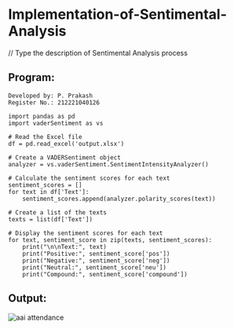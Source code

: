 # Implementation-of-Sentimental-Analysis
// Type the description of Sentimental Analysis process

## Program:

```
Developed by: P. Prakash
Register No.: 212221040126
```
```
import pandas as pd
import vaderSentiment as vs

# Read the Excel file
df = pd.read_excel('output.xlsx')

# Create a VADERSentiment object
analyzer = vs.vaderSentiment.SentimentIntensityAnalyzer()

# Calculate the sentiment scores for each text
sentiment_scores = []
for text in df['Text']:
    sentiment_scores.append(analyzer.polarity_scores(text))

# Create a list of the texts
texts = list(df['Text'])

# Display the sentiment scores for each text
for text, sentiment_score in zip(texts, sentiment_scores):
    print("\n\nText:", text)
    print("Positive:", sentiment_score['pos'])
    print("Negative:", sentiment_score['neg'])
    print("Neutral:", sentiment_score['neu'])
    print("Compound:", sentiment_score['compound'])
```

## Output:
![aai attendance](https://github.com/PrakashG-2002/Implementation-of-Sentimental-Analysis/assets/144507749/7cb546eb-747c-4147-add7-73b7f1396c70)




